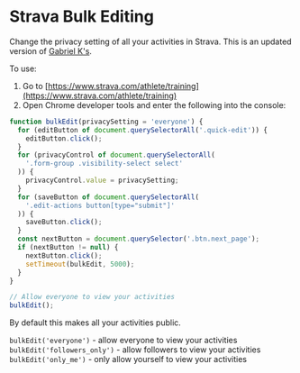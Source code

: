 # Strava Bulk Editing

Change the privacy setting of all your activities in Strava.
This is an updated version of [Gabriel K's](https://support.strava.com/hc/en-us/community/posts/208838917-Quick-Edit-list-of-Activities-for-bulk-editing).

To use:

1. Go to [https://www.strava.com/athlete/training](https://www.strava.com/athlete/training)
2. Open Chrome developer tools and enter the following into the console:

```javascript
function bulkEdit(privacySetting = 'everyone') {
  for (editButton of document.querySelectorAll('.quick-edit')) {
    editButton.click();
  }
  for (privacyControl of document.querySelectorAll(
    '.form-group .visibility-select select'
  )) {
    privacyControl.value = privacySetting;
  }
  for (saveButton of document.querySelectorAll(
    '.edit-actions button[type="submit"]'
  )) {
    saveButton.click();
  }
  const nextButton = document.querySelector('.btn.next_page');
  if (nextButton != null) {
    nextButton.click();
    setTimeout(bulkEdit, 5000);
  }
}

// Allow everyone to view your activities
bulkEdit();
```

By default this makes all your activities public.

`bulkEdit('everyone')` - allow everyone to view your activities <br />
`bulkEdit('followers_only')` - allow followers to view your activities <br />
`bulkEdit('only_me')` - only allow yourself to view your activities
